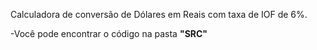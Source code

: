 Calculadora de conversão de Dólares em Reais com taxa de IOF de 6%.

-Você pode encontrar o código na pasta **"SRC"**

